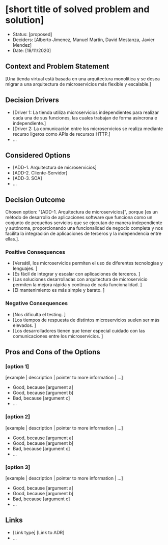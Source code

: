 # [short title of solved problem and solution]

* Status: [proposed] <!-- optional -->
* Deciders: [Alberto Jimenez, Manuel Martin, David Mestanza, Javier Mendez] <!-- optional -->
* Date: [18/11/2020] <!-- optional -->

## Context and Problem Statement

[Una tienda virtual está basada en una arquitectura monolítica y se desea migrar a una arquitectura de microservicios más flexible y escalable.]

## Decision Drivers <!-- optional -->

* [Driver 1: La tienda utiliza microservicios independientes para realizar cada una de sus funciones, las cuales trabajan de forma asíncrona e independiente.]
* [Driver 2: La comunicación entre los microservicios se realiza mediante recurso ligeros como APIs de recursos HTTP.]
* … <!-- numbers of drivers can vary -->

## Considered Options

* [ADD-1. Arquitectura de microservicios]
* [ADD-2. Cliente-Servidor]
* [ADD-3. SOA]
* … <!-- numbers of options can vary -->

## Decision Outcome

Chosen option: "[ADD-1. Arquitectura de microservicios]", porque [es un método de desarrollo de aplicaciones software que funciona como un conjunto de pequeños servicios que se ejecutan de manera independiente y autónoma, proporcionando una funcionalidad de negocio completa y nos facilita la integración de aplicaciones de terceros y la independencia entre ellas.].

### Positive Consequences <!-- optional -->

* [Versátil, los microservicios permiten el uso de diferentes tecnologías y lenguajes. ]
* [Es fácil de integrar y escalar con aplicaciones de terceros. ]
* [Las soluciones desarrolladas con arquitectura de microservicio permiten la mejora rápida y continua de cada funcionalidad. ]
* [El mantenimiento es más simple y barato. ]

### Negative Consequences <!-- optional -->

* [Nos dificulta el testing. ]
* [Los tiempos de respuesta de distintos microservicios suelen ser más elevados. ]
* [Los desarrolladores tienen que tener especial cuidado con las comunicaciones entre los microservicios. ]

## Pros and Cons of the Options <!-- optional -->

### [option 1]

[example | description | pointer to more information | …] <!-- optional -->

* Good, because [argument a]
* Good, because [argument b]
* Bad, because [argument c]
* … <!-- numbers of pros and cons can vary -->

### [option 2]

[example | description | pointer to more information | …] <!-- optional -->

* Good, because [argument a]
* Good, because [argument b]
* Bad, because [argument c]
* … <!-- numbers of pros and cons can vary -->

### [option 3]

[example | description | pointer to more information | …] <!-- optional -->

* Good, because [argument a]
* Good, because [argument b]
* Bad, because [argument c]
* … <!-- numbers of pros and cons can vary -->

## Links <!-- optional -->

* [Link type] [Link to ADR] <!-- example: Refined by [ADR-0005](0005-example.md) -->
* … <!-- numbers of links can vary -->

<!-- markdownlint-disable-file MD013 -->
